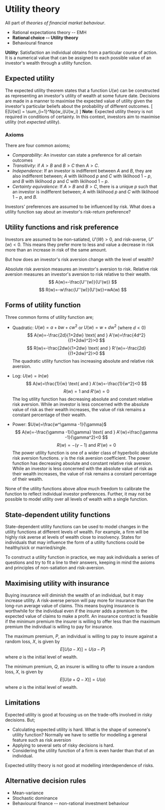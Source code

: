 
# Utility theory

All part of _theories of financial market behaviour_.

- Rational expectations theory -- EMH
- **Rational choice -- Utility theory**
- Behavioural finance

**Utility**: Satisfaction an individual obtains from a particular course of
action.
It is a numerical value that can be assigned to each possible value
of an investor's wealth through a utility function.

## Expected utility

The expected utility theorem states that a function $U(w)$ can be constructed
as representing an investor's utility of wealth at some future date.
Decisions are made in a manner to maximise the expected value of utility
given the investor's particular beliefs about the probability of different
outcomes.
\[
E[U(w)] = \sum_{i=1}^Np(w_i)U(w_i)
\]
**Note**: Expected utility theory is not required in conditions of certainty.
In this context, investors aim to maximise utility (not _expected_ utility).

### Axioms

There are four common axioms;

- _Comparability_: An investor can state a preference for all certain outcomes
- _Transitivity_: if $A>B$ and $B>C$ then $A>C$.
- _Independence_: If an investor is indifferent between $A$ and $B$,
they are also indifferent between; $A$ with liklihood $p$ and $C$ with
liklihood $1-p$, and $B$ with liklihood $p$ and $C$ with liklihood $1-p$.
- _Certainty equivalence_: If $A>B$ and $B>C$, there is a unique $p$ such that
an investor is indifferent between; $A$ with liklihood $p$ and $C$ with
liklihood $1-p$, and $B$.

Investors' preferences are assumed to be influenced by risk.
What does a utility function say about an investor's risk-return preference?

## Utility functions and risk preference

Investors are assumed to be non-satiated, $U'(W)>0$,
and risk-averse, $U''(w)<0$.
This means they prefer more to less and value a decrease in risk more than an
increase in risk of the same amount.

But how does an investor's risk aversion change with the level of wealth?

Absolute risk aversion measures an investor's aversion to risk.
Relative risk aversion measures an investor's aversion to risk relative to
their wealth.
$$
A(w)=-\frac{U''(w)}{U'(w)}
$$
$$
R(w)=-w\frac{U''(w)}{U'(w)}=wA(w)
$$

## Forms of utility function

Three common forms of utility function are;

- Quadratic: $U(w)=a+bw+cw^2$ or $U(w)=w+dw^2$ (where $d<0$)
$$
A(w)=-\frac{2d}{1+2dw} \text{ and } A'(w)=\frac{4d^2}{(1+2dw)^2}>0
$$
$$
R(w)=-\frac{2dw}{1+2dw} \text{ and } R'(w)=-\frac{2d}{(1+2dw)^2}>0
$$
The quadratic utility function has increasing absolute and relative risk
aversion.

- Log: $U(w)=ln(w)$
$$
A(w)=\frac{1}{w} \text{ and } A'(w)=-\frac{1}{w^2}<0
$$
$$
R(w)=1 \text{ and } R'(w)=0
$$
The log utility function has decreasing absolute and constant relative risk
aversion.
While an investor is less concerned with the absolute value of risk as their
wealth increases, the value of risk remains a constant percentage of their
wealth.

- Power: $U(w)=\frac{w^\gamma -1}{\gamma}$
$$
A(w)=-\frac{\gamma -1}{\gamma} \text{ and } A'(w)=\frac{\gamma -1}{\gamma^2}<0
$$
$$
R(w)=-(\gamma -1) \text{ and } R'(w)=0
$$
The power utility function is one of a wider class of hyperbolic absolute
risk aversion functions.
$\gamma$ is the risk aversion coefficient.
The power function has decreasing absolute and constant relative risk
aversion.
While an investor is less concerned with the absolute value of risk as their
wealth increases, the value of risk remains a constant percentage of their
wealth.

None of the utility functions above allow much freedom to calibrate
the function to reflect individual investor preferences.
Further, it may not be possible to model utility over all levels of wealth
with a single function.

## State-dependent utility functions

State-dependent utility functions can be used to model changes in the
utility functions at different levels of wealth.
For example, a firm will be highly risk averse at levels of wealth close to
insolvency.
States for individuals that may influence the form of a utility functions
could be healthy/sick or married/single.

To construct a utility function in practice,
we may ask individuals a series of questions and try to fit a line to their
answers, keeping in mind the axioms and principles of non-satiation and
risk-aversion.

## Maximising utility with insurance

Buying insurance will diminish the wealth of an individual,
but it may increase utility.
A risk-averse person will pay more for insurance than the long-run
average value of claims.
This means buying insurance is worthwhile for the individual
even if the insurer adds a premium to the expected value of claims
to make a profit.
An insurance contract is feasible if the minimum premium the insurer is
willing to offer less than the maximum premium the individual is willing to
pay for insurance.

The maximum premium, $P$, an individual is willing to pay to insure
against a random loss, $X$, is given by
$$
E[U(a-X)]=U(a-P)
$$
where $a$ is the initial level of wealth.

The minimum premium, $Q$, an insurer is willing to offer to insure
a random loss, $X$, is given by
$$
E[U(a+Q-X)]=U(a)
$$
where $a$ is the initial level of wealth.

## Limitations

Expected utility is good at focusing us on the trade-offs involved in risky
decisions.
But;

- Calculating expected utility is hard. What is the shape of someone's
utility function?
Normally we have to settle for modelling a general feature such as risk
aversion
- Applying to several sets of risky decisions is hard.
- Considering the utility function of a firm is even harder than that of an
individual.

Expected utility theory is not good at modelling interdependence of risks.

## Alternative decision rules

- Mean-variance
- Stochastic dominance
- Behavioural finance -- non-rational investment behaviour

